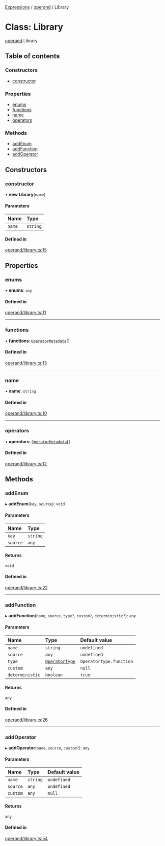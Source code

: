 [Expressions](../README.md) / [operand](../modules/operand.md) / Library

# Class: Library

[operand](../modules/operand.md).Library

## Table of contents

### Constructors

- [constructor](operand.Library.md#constructor)

### Properties

- [enums](operand.Library.md#enums)
- [functions](operand.Library.md#functions)
- [name](operand.Library.md#name)
- [operators](operand.Library.md#operators)

### Methods

- [addEnum](operand.Library.md#addenum)
- [addFunction](operand.Library.md#addfunction)
- [addOperator](operand.Library.md#addoperator)

## Constructors

### constructor

• **new Library**(`name`)

#### Parameters

| Name | Type |
| :------ | :------ |
| `name` | `string` |

#### Defined in

[operand/library.ts:15](https://github.com/FlavioLionelRita/js-expressions/blob/94090c2/src/lib/operand/library.ts#L15)

## Properties

### enums

• **enums**: `any`

#### Defined in

[operand/library.ts:11](https://github.com/FlavioLionelRita/js-expressions/blob/94090c2/src/lib/operand/library.ts#L11)

___

### functions

• **functions**: [`OperatorMetadata`](../interfaces/model.OperatorMetadata.md)[]

#### Defined in

[operand/library.ts:13](https://github.com/FlavioLionelRita/js-expressions/blob/94090c2/src/lib/operand/library.ts#L13)

___

### name

• **name**: `string`

#### Defined in

[operand/library.ts:10](https://github.com/FlavioLionelRita/js-expressions/blob/94090c2/src/lib/operand/library.ts#L10)

___

### operators

• **operators**: [`OperatorMetadata`](../interfaces/model.OperatorMetadata.md)[]

#### Defined in

[operand/library.ts:12](https://github.com/FlavioLionelRita/js-expressions/blob/94090c2/src/lib/operand/library.ts#L12)

## Methods

### addEnum

▸ **addEnum**(`key`, `source`): `void`

#### Parameters

| Name | Type |
| :------ | :------ |
| `key` | `string` |
| `source` | `any` |

#### Returns

`void`

#### Defined in

[operand/library.ts:22](https://github.com/FlavioLionelRita/js-expressions/blob/94090c2/src/lib/operand/library.ts#L22)

___

### addFunction

▸ **addFunction**(`name`, `source`, `type?`, `custom?`, `deterministic?`): `any`

#### Parameters

| Name | Type | Default value |
| :------ | :------ | :------ |
| `name` | `string` | `undefined` |
| `source` | `any` | `undefined` |
| `type` | [`OperatorType`](../enums/model.OperatorType.md) | `OperatorType.function` |
| `custom` | `any` | `null` |
| `deterministic` | `boolean` | `true` |

#### Returns

`any`

#### Defined in

[operand/library.ts:26](https://github.com/FlavioLionelRita/js-expressions/blob/94090c2/src/lib/operand/library.ts#L26)

___

### addOperator

▸ **addOperator**(`name`, `source`, `custom?`): `any`

#### Parameters

| Name | Type | Default value |
| :------ | :------ | :------ |
| `name` | `string` | `undefined` |
| `source` | `any` | `undefined` |
| `custom` | `any` | `null` |

#### Returns

`any`

#### Defined in

[operand/library.ts:54](https://github.com/FlavioLionelRita/js-expressions/blob/94090c2/src/lib/operand/library.ts#L54)
